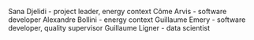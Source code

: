 Sana Djelidi - project leader, energy context
Côme Arvis - software developer
Alexandre Bollini - energy context
Guillaume Emery - software developer, quality supervisor
Guillaume Ligner - data scientist
